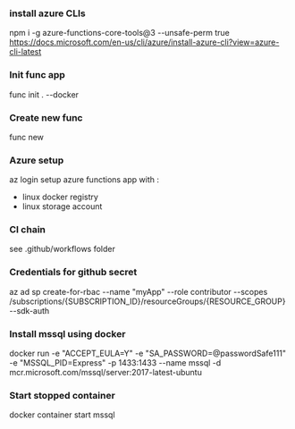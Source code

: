 ### install azure CLIs
npm i -g azure-functions-core-tools@3 --unsafe-perm true
https://docs.microsoft.com/en-us/cli/azure/install-azure-cli?view=azure-cli-latest

### Init func app
func init . --docker

### Create new func
func new

### Azure setup
az login
setup azure functions app with :
- linux docker registry 
- linux storage account

### CI chain 
see .github/workflows folder

### Credentials for github secret
az ad sp create-for-rbac --name "myApp" --role contributor --scopes /subscriptions/{SUBSCRIPTION_ID}/resourceGroups/{RESOURCE_GROUP} --sdk-auth

### Install mssql using docker
docker run -e "ACCEPT_EULA=Y" -e "SA_PASSWORD=@passwordSafe111" -e "MSSQL_PID=Express" -p 1433:1433 --name mssql -d mcr.microsoft.com/mssql/server:2017-latest-ubuntu

### Start stopped container
docker container start mssql